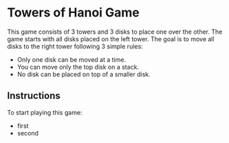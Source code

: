 # Towers of Hanoi Game

This game consists of 3 towers and 3 disks to place one over the other. The game starts with all disks placed on the left tower. The goal is to move all disks to the right tower following 3 simple rules:
  * Only one disk can be moved at a time.
  * You can move only the top disk on a stack.
  * No disk can be placed on top of a smaller disk.

## Instructions

To start playing this game:
   * first
   * second

